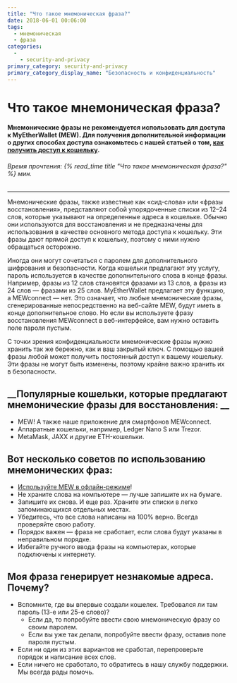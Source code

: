 ```yaml
---
title: "Что такое мнемоническая фраза?"
date: 2018-06-01 00:06:00
tags:
  - мнемоническая
  - фраза
categories:
  - 
    - security-and-privacy
primary_category: security-and-privacy
primary_category_display_name: "Безопасность и конфиденциальность"
---
```


# **Что такое мнемоническая фраза?**

#### **Мнемонические фразы не рекомендуется использовать для доступа к MyEtherWallet (MEW). Для получения дополнительной информации о других способах доступа ознакомьтесь с нашей статьей о том, [как получить доступ к кошельку](/@@@@@@/getting-started/how-to-access-your-wallet/).**

###### Время прочтения: {% read_time title "Что такое мнемоническая фраза?" %} мин.

* * *

Мнемонические фразы, также известные как «сид-слова» или «фразы восстановления», представляют собой упорядоченные списки из 12–24 слов, которые указывают на определенные адреса в кошельке. Обычно они используются для восстановления и не предназначены для использования в качестве основного метода доступа к кошельку. Эти фразы дают прямой доступ к кошельку, поэтому с ними нужно обращаться осторожно.

Иногда они могут сочетаться с паролем для дополнительного шифрования и безопасности. Когда кошельки предлагают эту услугу, пароль используется в качестве дополнительного слова в конце фразы. Например, фразы из 12 слов становятся фразами из 13 слов, а фразы из 24 слов — фразами из 25 слов. MyEtherWallet предлагает эту функцию, а MEWconnect — нет. Это означает, что любые мнемонические фразы, сгенерированные непосредственно на веб-сайте MEW, будут иметь в конце дополнительное слово. Но если вы используете фразу восстановления MEWconnect в веб-интерфейсе, вам нужно оставить поле пароля пустым.

С точки зрения конфиденциальности мнемонические фразы нужно хранить так же бережно, как и ваш закрытый ключ. С помощью вашей фразы любой может получить постоянный доступ к вашему кошельку. Эти фразы не могут быть изменены, поэтому крайне важно хранить их в безопасности.

## __Популярные кошельки, которые предлагают мнемонические фразы для восстановления: __

* MEW! А также наше приложение для смартфонов MEWconnect.
* Аппаратные кошельки, например, Ledger Nano S или Trezor.
* MetaMask, JAXX и другие ETH-кошельки.

## **Вот несколько советов по использованию мнемонических фраз:**

* [Используйте MEW в офлайн-режиме](/@@@@@@/offline/using-mew-offline/)!
* Не храните слова на компьютере — лучше запишите их на бумаге.
* Запишите их снова. И еще раз. Храните эти списки в легко запоминающихся отдельных местах.
* Убедитесь, что все слова написаны на 100% верно. Всегда проверяйте свою работу.
* Порядок важен — фраза не сработает, если слова будут указаны в неправильном порядке.
* Избегайте ручного ввода фразы на компьютерах, которые подключены к интернету.

## **Моя фраза генерирует незнакомые адреса. Почему?**

* Вспомните, где вы впервые создали кошелек. Требовался ли там пароль (13-е или 25-е слово)? 
    * Если да, то попробуйте ввести свою мнемоническую фразу со своим паролем.
    * Если вы уже так делали, попробуйте ввести фразу, оставив поле пароля пустым.
* Если ни один из этих вариантов не сработал, перепроверьте порядок и написание всех слов.
* Если ничего не сработало, то обратитесь в нашу службу поддержки. Мы всегда рады помочь.